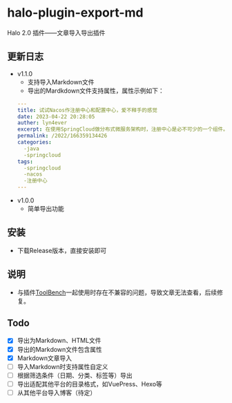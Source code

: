 # halo-plugin-export-md

Halo 2.0 插件——文章导入导出插件

## 更新日志
- v1.1.0 
  - 支持导入Markdown文件
  - 导出的Mardkdown文件支持属性，属性示例如下：
  ```yaml
  ---
  title: 试试Nacos作注册中心和配置中心，爱不释手的感觉
  date: 2023-04-22 20:28:05
  auther: lyn4ever
  excerpt: 在使用SpringCloud做分布式微服务架构时，注册中心是必不可少的一个组件。
  permalink: /2022/166359134426
  categories:
    -java
    -springcloud
  tags:
    -springcloud
    -nacos
    -注册中心
  ---
  ```
- v1.0.0
  - 简单导出功能

## 安装
- 下载Release版本，直接安装即可

## 说明
- 与插件[ToolBench](https://www.halo.run/store/apps/app-SsYlH)一起使用时存在不兼容的问题，导致文章无法查看，后续修复。

## Todo
- [x] 导出为Markdown、HTML文件
- [x] 导出的Markdown文件包含属性
- [x] Markdown文章导入
- [ ] 导入Markdown时支持属性自定义
- [ ] 根据筛选条件（日期、分类、标签等）导出
- [ ] 导出适配其他平台的目录格式，如VuePress、Hexo等
- [ ] 从其他平台导入博客（待定）